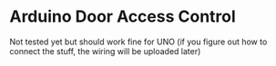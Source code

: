 # Arduino Door Access Control

Not tested yet but should work fine for UNO (if you figure out how to connect the stuff, the wiring will be uploaded later)